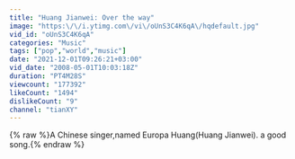 ```yaml
---
title: "Huang Jianwei: Over the way"
image: "https:\/\/i.ytimg.com\/vi\/oUnS3C4K6qA\/hqdefault.jpg"
vid_id: "oUnS3C4K6qA"
categories: "Music"
tags: ["pop","world","music"]
date: "2021-12-01T09:26:21+03:00"
vid_date: "2008-05-01T10:03:18Z"
duration: "PT4M28S"
viewcount: "177392"
likeCount: "1494"
dislikeCount: "9"
channel: "tianXY"
---
```

{% raw %}A Chinese singer,named Europa Huang(Huang Jianwei). a good song.{% endraw %}
